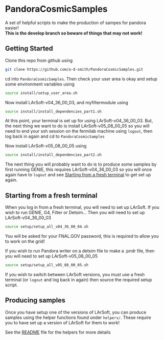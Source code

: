 PandoraCosmicSamples
====================
A set of helpful scripts to make the production of sampes for pandora easier!  
**This is the develop branch so beware of things that may not work!**



Getting Started
---------------
Clone this repo from github using
```bash
git clone https://github.com/a-d-smith/PandoraCosmicSamples.git
```

cd into `PandoraCosmicSamples`. Then check your user area is okay and setup some environment variables using
```bash
source install/setup_user_area.sh
```

Now install LArSoft-v04_36_00_03, and myfiltermodule using
```bash
source install/install_dependencies_part1.sh
```

At this point, your terminal is set up for using LArSoft-v04_36_00_03. 
But, the next thing we want to do is install LArSoft-v05_08_00_05 so you will need to end your ssh session on the fermilab machine using `logout`, 
then log back in again and cd to `PandoraCosmicSamples`

Now install LArSoft-v05_08_00_05 using
```bash
source install/install_dependencies_part2.sh
```

The next thing you will probably want to do is to produce some samples by first running GENIE, this requires LArSoft-v04_36_00_03 so you will
once again have to `logout` and see [Starting from a fresh terminal](#Starting-from-a-fresh-terminal) to get set up again.


Starting from a fresh terminal
------------------------------
When you log in from a fresh terminal, you will need to set up LArSoft.
If you wish to run GENIE, G4, Filter or Detsim... Then you will need to set up LArSoft-v04_36_00_03
```bash
source setup/setup_all_v04_36_00_04.sh
```
You will be asked for your FNAL.GOV password, this is required to allow you to work on the grid!

If you wish to run Pandora writer on a detsim file to make a .pndr file, then you will need to set up LArSoft-v05_08_00_05
```bash
source setup/setup_all_v05_08_00_05.sh
```

If you wish to switch between LArSoft versions, you must use a fresh terminal (or `logout` and log back in again) then source the required setup script.


Producing samples
-----------------
Once you have setup one of the versions of LArSoft, you can produce samples using the helper functions found under `helpers/`. These require you to
have set up a version of LArSoft for them to work!

See the [README](helpers/README.md) file for the helpers for more details
